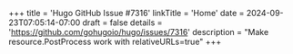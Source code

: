 +++
title = 'Hugo GitHub Issue #7316'
linkTitle = 'Home'
date = 2024-09-23T07:05:14-07:00
draft = false
details = 'https://github.com/gohugoio/hugo/issues/7316'
description = "Make resource.PostProcess work with relativeURLs=true"
+++
